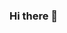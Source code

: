 ### Hi there 👋

<!--
**114299-Lucero-Julian/114299-Lucero-Julian** is a ✨ _special_ ✨ repository because its `README.md` (this file) appears on your GitHub profile.

Here are some ideas to get you started:

- 🌱 I’m currently learning : Java, C#
- 🤔 I’m looking for help with : Practice in programming area, particularly java on page development
- 📫 How to reach me: You can send me a message to julianariellucero@outlook.es
- 😄 Pronouns: ...
- ⚡ Fun fact: one time a friend told me that the noodle rise came from a tree... and i believe him 
-->
